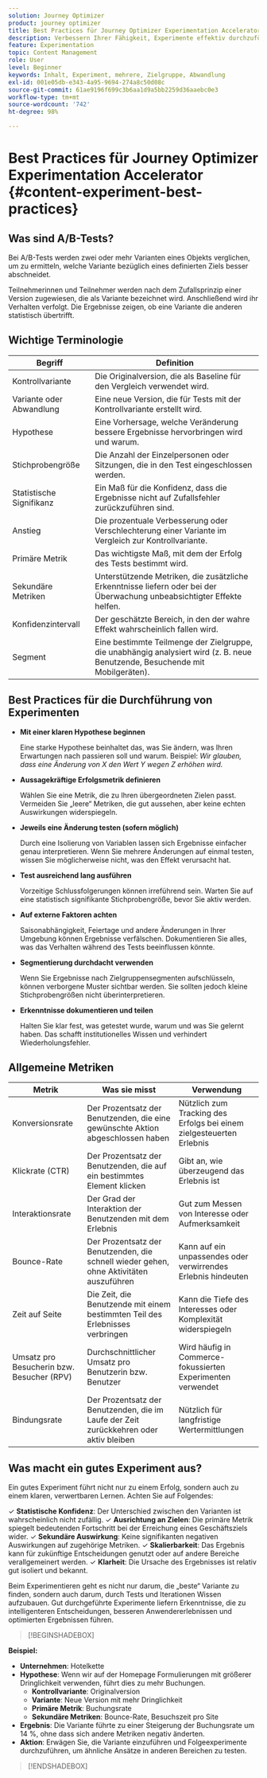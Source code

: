 ```yaml
---
solution: Journey Optimizer
product: journey optimizer
title: Best Practices für Journey Optimizer Experimentation Accelerator
description: Verbessern Ihrer Fähigkeit, Experimente effektiv durchzuführen und Erkenntnisse zu gewinnen
feature: Experimentation
topic: Content Management
role: User
level: Beginner
keywords: Inhalt, Experiment, mehrere, Zielgruppe, Abwandlung
exl-id: 001e05db-e343-4a95-9694-274a8c50d08c
source-git-commit: 61ae9196f699c3b6aa1d9a5bb2259d36aaebc0e3
workflow-type: tm+mt
source-wordcount: '742'
ht-degree: 98%

---
```


# Best Practices für Journey Optimizer Experimentation Accelerator {#content-experiment-best-practices}

## Was sind A/B-Tests?

Bei A/B-Tests werden zwei oder mehr Varianten eines Objekts verglichen, um zu ermitteln, welche Variante bezüglich eines definierten Ziels besser abschneidet.

Teilnehmerinnen und Teilnehmer werden nach dem Zufallsprinzip einer Version zugewiesen, die als Variante bezeichnet wird. Anschließend wird ihr Verhalten verfolgt. Die Ergebnisse zeigen, ob eine Variante die anderen statistisch übertrifft.

## Wichtige Terminologie

| Begriff | Definition |
|-|-|
| Kontrollvariante | Die Originalversion, die als Baseline für den Vergleich verwendet wird. |
| Variante oder Abwandlung | Eine neue Version, die für Tests mit der Kontrollvariante erstellt wird. |
| Hypothese | Eine Vorhersage, welche Veränderung bessere Ergebnisse hervorbringen wird und warum. |
| Stichprobengröße | Die Anzahl der Einzelpersonen oder Sitzungen, die in den Test eingeschlossen werden. |
| Statistische Signifikanz | Ein Maß für die Konfidenz, dass die Ergebnisse nicht auf Zufallsfehler zurückzuführen sind. |
| Anstieg | Die prozentuale Verbesserung oder Verschlechterung einer Variante im Vergleich zur Kontrollvariante. |
| Primäre Metrik | Das wichtigste Maß, mit dem der Erfolg des Tests bestimmt wird. |
| Sekundäre Metriken | Unterstützende Metriken, die zusätzliche Erkenntnisse liefern oder bei der Überwachung unbeabsichtigter Effekte helfen. |
| Konfidenzintervall | Der geschätzte Bereich, in den der wahre Effekt wahrscheinlich fallen wird. |
| Segment | Eine bestimmte Teilmenge der Zielgruppe, die unabhängig analysiert wird (z. B. neue Benutzende, Besuchende mit Mobilgeräten). |

## Best Practices für die Durchführung von Experimenten

* **Mit einer klaren Hypothese beginnen**

  Eine starke Hypothese beinhaltet das, was Sie ändern, was Ihren Erwartungen nach passieren soll und warum.
Beispiel: _Wir glauben, dass eine Änderung von X den Wert Y wegen Z erhöhen wird._

* **Aussagekräftige Erfolgsmetrik definieren**

  Wählen Sie eine Metrik, die zu Ihren übergeordneten Zielen passt. Vermeiden Sie „leere“ Metriken, die gut aussehen, aber keine echten Auswirkungen widerspiegeln.

* **Jeweils eine Änderung testen (sofern möglich)**

  Durch eine Isolierung von Variablen lassen sich Ergebnisse einfacher genau interpretieren. Wenn Sie mehrere Änderungen auf einmal testen, wissen Sie möglicherweise nicht, was den Effekt verursacht hat.

* **Test ausreichend lang ausführen**

  Vorzeitige Schlussfolgerungen können irreführend sein. Warten Sie auf eine statistisch signifikante Stichprobengröße, bevor Sie aktiv werden.

* **Auf externe Faktoren achten**

  Saisonabhängigkeit, Feiertage und andere Änderungen in Ihrer Umgebung können Ergebnisse verfälschen. Dokumentieren Sie alles, was das Verhalten während des Tests beeinflussen könnte.

* **Segmentierung durchdacht verwenden**

  Wenn Sie Ergebnisse nach Zielgruppensegmenten aufschlüsseln, können verborgene Muster sichtbar werden. Sie sollten jedoch kleine Stichprobengrößen nicht überinterpretieren.

* **Erkenntnisse dokumentieren und teilen**

  Halten Sie klar fest, was getestet wurde, warum und was Sie gelernt haben. Das schafft institutionelles Wissen und verhindert Wiederholungsfehler.

## Allgemeine Metriken

| Metrik | Was sie misst | Verwendung |
|-|-|-|
| Konversionsrate | Der Prozentsatz der Benutzenden, die eine gewünschte Aktion abgeschlossen haben | Nützlich zum Tracking des Erfolgs bei einem zielgesteuerten Erlebnis |
| Klickrate (CTR) | Der Prozentsatz der Benutzenden, die auf ein bestimmtes Element klicken | Gibt an, wie überzeugend das Erlebnis ist |
| Interaktionsrate | Der Grad der Interaktion der Benutzenden mit dem Erlebnis | Gut zum Messen von Interesse oder Aufmerksamkeit |
| Bounce-Rate | Der Prozentsatz der Benutzenden, die schnell wieder gehen, ohne Aktivitäten auszuführen | Kann auf ein unpassendes oder verwirrendes Erlebnis hindeuten |
| Zeit auf Seite | Die Zeit, die Benutzende mit einem bestimmten Teil des Erlebnisses verbringen | Kann die Tiefe des Interesses oder Komplexität widerspiegeln |
| Umsatz pro Besucherin bzw. Besucher (RPV) | Durchschnittlicher Umsatz pro Benutzerin bzw. Benutzer | Wird häufig in Commerce-fokussierten Experimenten verwendet |
| Bindungsrate | Der Prozentsatz der Benutzenden, die im Laufe der Zeit zurückkehren oder aktiv bleiben | Nützlich für langfristige Wertermittlungen |

## Was macht ein gutes Experiment aus?

Ein gutes Experiment führt nicht nur zu einem Erfolg, sondern auch zu einem klaren, verwertbaren Lernen.
Achten Sie auf Folgendes:

&check; **Statistische Konfidenz**: Der Unterschied zwischen den Varianten ist wahrscheinlich nicht zufällig.
&check; **Ausrichtung an Zielen**: Die primäre Metrik spiegelt bedeutenden Fortschritt bei der Erreichung eines Geschäftsziels wider.
&check; **Sekundäre Auswirkung**: Keine signifikanten negativen Auswirkungen auf zugehörige Metriken.
&check; **Skalierbarkeit**: Das Ergebnis kann für zukünftige Entscheidungen genutzt oder auf andere Bereiche verallgemeinert werden.
&check; **Klarheit**: Die Ursache des Ergebnisses ist relativ gut isoliert und bekannt.

Beim Experimentieren geht es nicht nur darum, die „beste“ Variante zu finden, sondern auch darum, durch Tests und Iterationen Wissen aufzubauen. Gut durchgeführte Experimente liefern Erkenntnisse, die zu intelligenteren Entscheidungen, besseren Anwendererlebnissen und optimierten Ergebnissen führen.

>[!BEGINSHADEBOX]

**Beispiel:**

* **Unternehmen**: Hotelkette
* **Hypothese**: Wenn wir auf der Homepage Formulierungen mit größerer Dringlichkeit verwenden, führt dies zu mehr Buchungen.
   * **Kontrollvariante**: Originalversion
   * **Variante**: Neue Version mit mehr Dringlichkeit
   * **Primäre Metrik**: Buchungsrate
   * **Sekundäre Metriken**: Bounce-Rate, Besuchszeit pro Site
* **Ergebnis**: Die Variante führte zu einer Steigerung der Buchungsrate um 14 %, ohne dass sich andere Metriken negativ änderten.
* **Aktion**: Erwägen Sie, die Variante einzuführen und Folgeexperimente durchzuführen, um ähnliche Ansätze in anderen Bereichen zu testen.

>[!ENDSHADEBOX]
